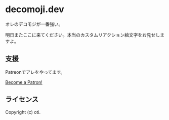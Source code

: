 # decomoji.dev

オレのデコモジが一番強い。

明日またここに来てください。本当のカスタムリアクション絵文字をお見せしますよ。

## 支援

Patreonでアレをやってます。

<a href="https://www.patreon.com/bePatron?u=486549" data-patreon-widget-type="become-patron-button">Become a Patron!</a><script async src="https://c6.patreon.com/becomePatronButton.bundle.js"></script>

## ライセンス

Copyright (c) oti.